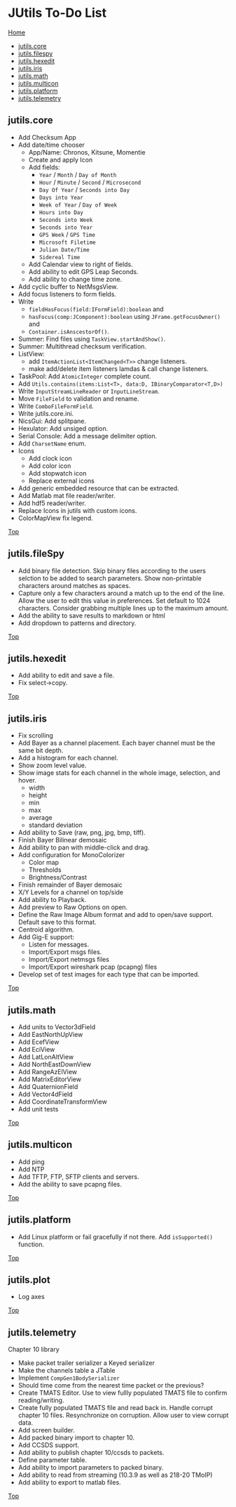 # JUtils To-Do List

[Home](./README.md)

- [jutils.core](#jutilscore)
- [jutils.filespy](#jutilsfilespy)
- [jutils.hexedit](#jutilshexedit)
- [jutils.iris](#jutilsiris)
- [jutils.math](#jutilsmath)
- [jutils.multicon](#jutilsmulticon)
- [jutils.platform](#jutilsplatform)
- [jutils.telemetry](#jutilstelemetry)

## jutils.core

- Add Checksum App
- Add date/time chooser
  - App/Name: Chronos, Kitsune, Momentie
  - Create and apply Icon
  - Add fields:
    - `Year` / `Month` / `Day of Month`
    - `Hour` / `Minute` / `Second` / `Microsecond`
    - `Day Of Year` / `Seconds into Day`
    - `Days into Year`
    - `Week of Year` / `Day of Week`
    - `Hours into Day`
    - `Seconds into Week`
    - `Seconds into Year`
    - `GPS Week` / `GPS Time`
    - `Microsoft Filetime`
    - `Julian Date/Time`
    - `Sidereal Time`
  - Add Calendar view to right of fields.
  - Add ability to edit GPS Leap Seconds.
  - Add ability to change time zone.
- Add cyclic buffer to NetMsgsView.
- Add focus listeners to form fields.
- Write 
  - `fieldHasFocus(field:IFormField):boolean` and 
  - `hasFocus(comp:JComponent):boolean` using `JFrame.getFocusOwner()` and 
  - `Container.isAnscestorOf()`.
- Summer: Find files using `TaskView.startAndShow()`.
- Summer: Multithread checksum verification.
- ListView:
  - add `ItemActionList<ItemChanged<T>>` change listeners.
  - make add/delete item listeners lamdas & call change listeners.
- TaskPool: Add `AtomicInteger` complete count.
- Add `Utils.contains(items:List<T>, data:D, IBinaryComparator<T,D>)`
- Write `InputStreamLineReader` or `InputLineStream`.
- Move `FileField` to validation and rename.
- Write `ComboFileFormField`.
- Write jutils.core.ini.
- NicsGui: Add splitpane.
- Hexulator: Add unsiged option.
- Serial Console: Add a message delimiter option.
- Add `CharsetName` enum.
- Icons
  - Add clock icon
  - Add color icon
  - Add stopwatch icon
  - Replace external icons
- Add generic embedded resource that can be extracted.
- Add Matlab mat file reader/writer.
- Add hdf5 reader/writer.
- Replace Icons in jutils with custom icons.
- ColorMapView fix legend.

[Top](#jutils-to-do-list)

## jutils.fileSpy

- Add binary file detection. Skip binary files according to the users selction to be added to search parameters. Show non-printable characters around matches as spaces.
- Capture only a few characters around a match up to the end of the line. Allow the user to edit this value in preferences. Set default to 1024 characters. Consider grabbing multiple lines up to the maximum amount.
- Add the ability to save results to markdown or html
- Add dropdown to patterns and directory.

[Top](#jutils-to-do-list)

## jutils.hexedit

- Add ability to edit and save a file.
- Fix select->copy.

[Top](#jutils-to-do-list)

## jutils.iris

- Fix scrolling
- Add Bayer as a channel placement. Each bayer channel must be the same bit depth.
- Add a histogram for each channel.
- Show zoom level value.
- Show image stats for each channel in the whole image, selection, and hover.
  - width
  - height
  - min
  - max
  - average
  - standard deviation
- Add ability to Save (raw, png, jpg, bmp, tiff).
- Finish Bayer Bilinear demosaic
- Add ability to pan with middle-click and drag.
- Add configuration for MonoColorizer
  - Color map
  - Thresholds
  - Brightness/Contrast
- Finish remainder of Bayer demosaic
- X/Y Levels for a channel on top/side
- Add ability to Playback.
- Add preview to Raw Options on open.
- Define the Raw Image Album format and add to open/save support. Default save to this format.
- Centroid algorithm.
- Add Gig-E support:
  - Listen for messages.
  - Import/Export msgs files.
  - Import/Export netmsgs files
  - Import/Export wireshark pcap (pcapng) files
- Develop set of test images for each type that can be imported.

[Top](#jutils-to-do-list)

## jutils.math

- Add units to Vector3dField
- Add EastNorthUpView
- Add EcefView
- Add EciView
- Add LatLonAltView
- Add NorthEastDownView
- Add RangeAzElView
- Add MatrixEditorView
- Add QuaternionField
- Add Vector4dField
- Add CoordinateTransformView
- Add unit tests

[Top](#jutils-to-do-list)

## jutils.multicon

- Add ping
- Add NTP
- Add TFTP, FTP, SFTP clients and servers.
- Add the ability to save pcapng files.

[Top](#jutils-to-do-list)

## jutils.platform

- Add Linux platform or fail gracefully if not there. Add `isSupported()` function.

[Top](#jutils-to-do-list)

## jutils.plot

- Log axes

[Top](#jutils-to-do-list)

## jutils.telemetry

Chapter 10 library

- Make packet trailer serializer a Keyed serializer
- Make the channels table a JTable
- Implement `CompGen1BodySerializer`
- Should time come from the nearest time packet or the previous?
- Create TMATS Editor. Use to view fullly populated TMATS file to confirm reading/writing.
- Create fully populated TMATS file and read back in.
Handle corrupt chapter 10 files. Resynchronize on corruption. Allow user to view corrupt data.
- Add screen builder.
- Add packed binary import to chapter 10.
- Add CCSDS support.
- Add ability to publish chapter 10/ccsds to packets.
- Define parameter table.
- Add ability to import parameters to packed binary.
- Add ability to read from streaming (10.3.9 as well as 218-20 TMoIP)
- Add ability to export to matlab files.

[Top](#jutils-to-do-list)
